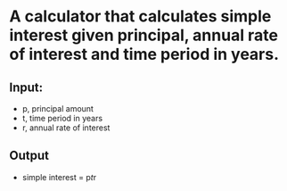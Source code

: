 # A calculator that calculates simple interest given principal, annual rate of interest and time period in years.
## Input:
  * p, principal amount
  * t, time period in years
  * r, annual rate of interest
## Output
   * simple interest = p*t*r
